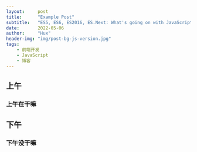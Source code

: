 ```yaml
---
layout:     post
title:      "Example Post"
subtitle:   "ES5, ES6, ES2016, ES.Next: What's going on with JavaScript versioning?"
date:       2022-05-06
author:     "Hux"
header-img: "img/post-bg-js-version.jpg"
tags:
    - 前端开发
    - JavaScript
    - 博客
---
```

## 上午
### 上午在干嘛

## 下午
### 下午没干嘛